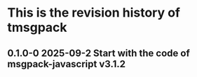 # This is the revision history of tmsgpack

## 0.1.0-0 2025-09-2 Start with the code of msgpack-javascript v3.1.2
